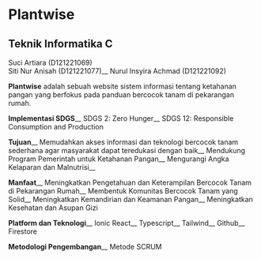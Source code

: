 # Plantwise
## Teknik Informatika C
Suci Artiara (D121221069)<br />
Siti  Nur Anisah (D121221077)__
Nurul Insyira Achmad (D121221092)

**Plantwise** adalah sebuah website sistem informasi tentang ketahanan pangan yang berfokus pada panduan bercocok tanam di pekarangan rumah.

**Implementasi SDGS**__
SDGS 2: Zero Hunger__
SDGS 12: Responsible Consumption and Production

**Tujuan**__
Memudahkan akses informasi dan teknologi bercocok tanam sederhana agar masyarakat dapat teredukasi dengan baik__
Mendukung Program Pemerintah untuk Ketahanan Pangan__
Mengurangi Angka Kelaparan dan Malnutrisi__

**Manfaat**__
Meningkatkan Pengetahuan dan Keterampilan Bercocok Tanam di Pekarangan Rumah__
Membentuk Komunitas Bercocok Tanam yang Solid__
Meningkatkan Kemandirian dan Keamanan Pangan__
Meningkatkan Kesehatan dan Asupan Gizi 

**Platform dan Teknologi**__
Ionic React__
Typescript__
Tailwind__
Github__
Firestore  

**Metodologi Pengembangan**__
Metode SCRUM

